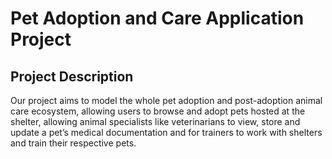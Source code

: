 # Pet Adoption and Care Application Project
## Project Description
Our project aims to model the whole pet adoption and post-adoption animal care ecosystem, allowing users to browse and adopt pets hosted at the shelter, allowing animal specialists like veterinarians to view, store and update a pet’s medical documentation and for trainers to work with shelters and train their respective pets. 
